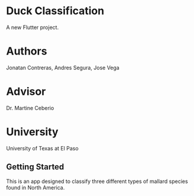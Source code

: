 # Duck Classification

A new Flutter project.

# Authors
Jonatan Contreras, Andres Segura, Jose Vega

# Advisor
Dr. Martine Ceberio

# University
University of Texas at El Paso

## Getting Started

This is an app designed to classify three different types of mallard species found in North America.


